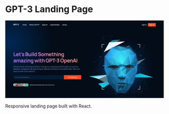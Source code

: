 # GPT-3 Landing Page

![Alt text](/public/gpt-3-screenshot.jpg "GPT-3 Landing Page")

Responsive landing page built with React.
